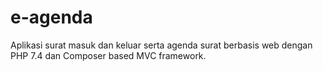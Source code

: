 # e-agenda
 
Aplikasi surat masuk dan keluar serta agenda surat berbasis web dengan PHP 7.4 dan Composer based MVC framework.